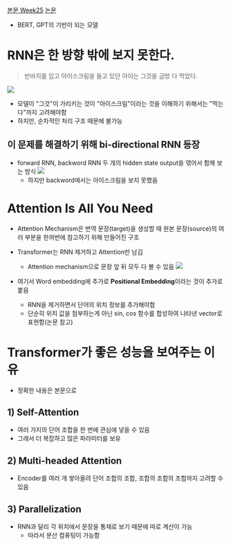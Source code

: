 [본문 Week25](https://jiho-ml.com/weekly-nlp-25/)
[논문](https://arxiv.org/pdf/1706.03762.pdf)

- BERT, GPT의 기반이 되는 모델

# RNN은 한 방향 밖에 보지 못한다.
> 반바지를 입고 아이스크림을 들고 있던 아이는 그것을 금방 다 먹었다.

![](https://jiho-ml.com/content/images/2020/06/figure1.png)
- 모델이 "그것"이 가리키는 것이 "아이스크림"이라는 것을 이해하기 위해서는 "먹는다"까지 고려해야함
- 하지만, 순차적인 처리 구조 때문에 불가능

## 이 문제를 해결하기 위해 bi-directional RNN 등장
- forward RNN, backword RNN 두 개의 hidden state output을 엮어서 함께 보는 방식
![](https://jiho-ml.com/content/images/2020/06/figure2.png)
  - 하지만 backword에서는 아이스크림을 보지 못했음

# Attention Is All You Need
- Attention Mechanism은 번역 문장(target)을 생성할 때 원본 문장(source)의 여러 부분을 한꺼번에 참고하기 위해 만들어진 구조
- Transformer는 RNN 제거하고 Attention만 남김
  - Attention mechanism으로 문장 앞 뒤 모두 다 볼 수 있음
![](https://jiho-ml.com/content/images/2020/06/figure4.png)

- 여기서 Word embedding에 추가로 **Positional Embedding**이라는 것이 추가로 붙음
  - RNN을 제거하면서 단어의 위치 정보를 추가해야함
  - 단순히 위치 값을 첨부하는게 아닌 sin, cos 함수를 합성하여 나타낸 vector로 표현함(논문 참고)

# Transformer가 좋은 성능을 보여주는 이유
- 정확한 내용은 본문으로
## 1) Self-Attention
- 여러 가지의 단어 조합을 한 번에 관심에 넣을 수 있음
- 그래서 더 복잡하고 많은 파라미터를 보유

## 2) Multi-headed Attention
- Encoder를 여러 개 쌓아올려 단어 조합의 조합, 조합의 조합의 조합까지 고려할 수 있음

## 3) Parallelization
- RNN과 달리 각 위치에서 문장을 통채로 보기 때문에 따로 계산이 가능
  - 따라서 분산 컴퓨팅이 가능함
